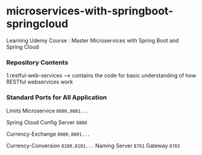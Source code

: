 # microservices-with-springboot-springcloud
Learning Udemy Course : Master Microservices with Spring Boot and Spring Cloud

### Repository Contents
1.restful-web-services --> contains the code for basic understanding of how RESTful webservices work

### Standard Ports for All Application
Limits Microservice             `8080,8081...`

Spring Cloud Config Server      `8888`

Currency-Exchange               `8000,8001...`

Currency-Conversion             `8100,8101...`
Naming Server                   `8761`
Gateway                         `8765`
